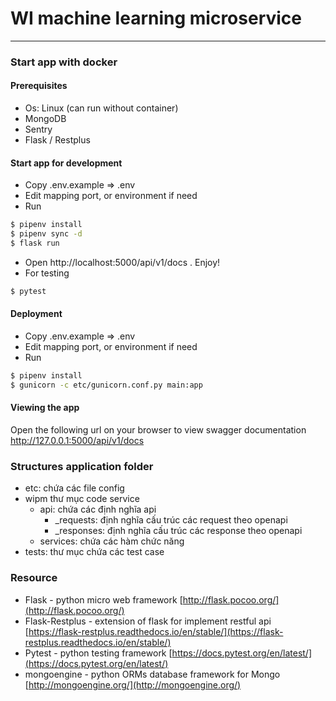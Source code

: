 # WI machine learning microservice
---

### Start app with docker
#### Prerequisites
* Os: Linux (can run without container)
* MongoDB
* Sentry
* Flask / Restplus

#### Start app for development
* Copy .env.example => .env
* Edit mapping port, or environment if need
* Run
```bash
$ pipenv install
$ pipenv sync -d
$ flask run
```
* Open http://localhost:5000/api/v1/docs . Enjoy!
* For testing
```bash
$ pytest
```

#### Deployment
* Copy .env.example => .env
* Edit mapping port, or environment if need
* Run
```bash
$ pipenv install
$ gunicorn -c etc/gunicorn.conf.py main:app
```

#### Viewing the app
Open the following url on your browser to view swagger documentation http://127.0.0.1:5000/api/v1/docs

### Structures application folder
* etc: chứa các file config
* wipm thư mục code service
    * api: chứa các định nghĩa api
        * _requests: định nghĩa cấu trúc các request theo openapi
        * _responses: định nghĩa cấu trúc các response theo openapi
	* services: chứa các hàm chức năng
* tests: thư mục chứa các test case



### Resource
* Flask - python micro web framework [http://flask.pocoo.org/](http://flask.pocoo.org/)
* Flask-Restplus - extension of flask for implement restful api [https://flask-restplus.readthedocs.io/en/stable/](https://flask-restplus.readthedocs.io/en/stable/)
* Pytest - python testing framework [https://docs.pytest.org/en/latest/](https://docs.pytest.org/en/latest/)
* mongoengine - python ORMs database framework for Mongo [http://mongoengine.org/](http://mongoengine.org/)

